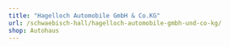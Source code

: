 ```yaml
---
title: "Hagelloch Automobile GmbH & Co.KG"
url: /schwaebisch-hall/hagelloch-automobile-gmbh-und-co-kg/
shop: Autohaus
---
```

